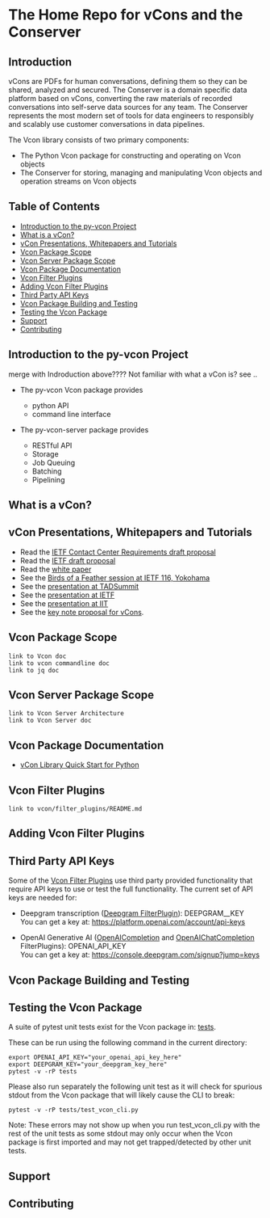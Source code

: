 # The Home Repo for vCons and the Conserver

## Introduction
vCons are PDFs for human conversations, defining them so they can be shared, analyzed and secured. The Conserver is a domain specific data platform based on vCons, converting the raw materials of recorded conversations into self-serve data sources for any team. The Conserver represents the most modern set of tools for data engineers to responsibly and scalably use customer conversations in data pipelines. 

The Vcon library consists of two primary components:

  * The Python Vcon package for constructing and operating on Vcon objects
  * The Conserver for storing, managing and manipulating Vcon objects and operation streams on Vcon objects

## Table of Contents

  + [Introduction to the py-vcon Project](#introduction-to-the-py-vcon-project)
  + [What is a vCon?](#what-is_a_vcon)
  + [vCon Presentations, Whitepapers and Tutorials](#vcon-presentations-whitepapers-and-tutorials)
  + [Vcon Package Scope](#vcon-package-scope)
  + [Vcon Server Package Scope](#vcon-server-package-scope)
  + [Vcon Package Documentation](#vcon-package-documentation)
  + [Vcon Filter Plugins](#vcon-filter-plugins)
  + [Adding Vcon Filter Plugins](#adding-vcon-filter-plugins)
  + [Third Party API Keys](#third-party-api-keys)
  + [Vcon Package Building and Testing](#vcon-package-building-and-testing)
  + [Testing the Vcon Package](#testing-the-vcon-package)
  + [Support](#Support)
  + [Contributing](#contributing)



## Introduction to the py-vcon Project

merge with Indroduction above????
Not familiar with what a vCon is? see ..

 * The py-vcon Vcon package provides
   * python API
   * command line interface

 * The py-vcon-server package provides
   *  RESTful API
   *  Storage
   *  Job Queuing
   *  Batching
   *  Pipelining

## What is a vCon?


## vCon Presentations, Whitepapers and Tutorials

 * Read the [IETF Contact Center Requirements draft proposal](https://datatracker.ietf.org/doc/draft-rosenberg-vcon-cc-usecases/)
 * Read the [IETF draft proposal](https://datatracker.ietf.org/doc/html/draft-petrie-vcon-01)
 * Read the [white paper](https://docs.google.com/document/d/1TV8j29knVoOJcZvMHVFDaan0OVfraH_-nrS5gW4-DEA/edit?usp=sharing)
 * See the [Birds of a Feather session at IETF 116, Yokohama](https://youtu.be/EF2OMbo6Qj4)
 * See the [presentation at TADSummit](https://youtu.be/ZBRJ6FcVblc)
 * See the [presentation at IETF](https://youtu.be/dJsPzZITr_g?t=243)
 * See the [presentation at IIT](https://youtu.be/s-pjgpBOQqc)
 * See the [key note proposal for vCons](https://blog.tadsummit.com/2021/12/08/strolid-keynote-vcons/).


## Vcon Package Scope

    link to Vcon doc
    link to vcon commandline doc
    link to jq doc

## Vcon Server Package Scope

    link to Vcon Server Architecture
    link to Vcon Server doc

## Vcon Package Documentation

  * [vCon Library Quick Start for Python](https://github.com/vcon-dev/vcon/wiki/Library-Quick-Start)

## Vcon Filter Plugins

    link to vcon/filter_plugins/README.md

## Adding Vcon Filter Plugins

## Third Party API Keys
Some of the [Vcon Filter Plugins](#Vcon-filter-plugins) use third party provided functionality that require API keys to use or test the full functionality.
The current set of API keys are needed for:

  * Deepgram transcription ([Deepgram FilterPlugin](vcon/filter_plugins/README.md#vconfilter_pluginsimpldeepgramdeepgram)): DEEPGRAM__KEY
  <br>You can get a key at: https://platform.openai.com/account/api-keys

  * OpenAI Generative AI ([OpenAICompletion](vcon/filter_plugins/README.md#vconfilter_pluginsimplopenaiopenaicompletion) and [OpenAIChatCompletion](vcon/filter_plugins/README.md#vconfilter_pluginsimplopenaiopenaichatcompletion) FilterPlugins): OPENAI_API_KEY
  <br>You can get a key at: https://console.deepgram.com/signup?jump=keys

## Vcon Package Building and Testing

## Testing the Vcon Package
A suite of pytest unit tests exist for the Vcon package in: [tests](tests).


These can be run using the following command in the current directory:

    export OPENAI_API_KEY="your_openai_api_key_here"
    export DEEPGRAM_KEY="your_deepgram_key_here"
    pytest -v -rP tests


Please also run separately the following unit test as it will check for spurious stdout from the Vcon package that will likely cause the CLI to break:

    pytest -v -rP tests/test_vcon_cli.py

Note: These errors may not show up when you run test_vcon_cli.py with the rest of the unit tests as some stdout may only occur when the Vcon package is first imported and may not get trapped/detected by other unit tests.


##  Support

## Contributing

